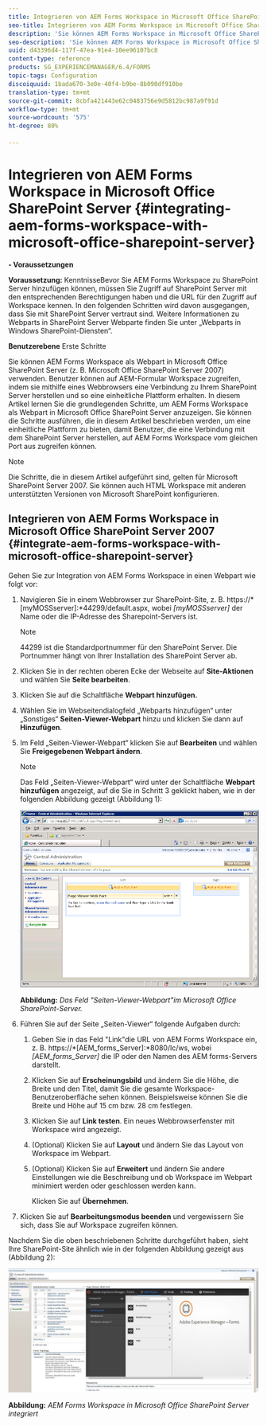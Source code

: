 ```yaml
---
title: Integrieren von AEM Forms Workspace in Microsoft Office SharePoint Server
seo-title: Integrieren von AEM Forms Workspace in Microsoft Office SharePoint Server
description: 'Sie können AEM Forms Workspace in Microsoft Office SharePoint Server integrieren. '
seo-description: 'Sie können AEM Forms Workspace in Microsoft Office SharePoint Server integrieren. '
uuid: d43396d4-117f-47ea-91e4-10ee96107bc8
content-type: reference
products: SG_EXPERIENCEMANAGER/6.4/FORMS
topic-tags: Configuration
discoiquuid: 1bada670-3e0e-40f4-b9be-8b090df910be
translation-type: tm+mt
source-git-commit: 8cbfa421443e62c0483756e9d5812bc987a9f91d
workflow-type: tm+mt
source-wordcount: '575'
ht-degree: 80%

---
```



# Integrieren von AEM Forms Workspace in Microsoft Office SharePoint Server {#integrating-aem-forms-workspace-with-microsoft-office-sharepoint-server}

**- Voraussetzungen**

**Voraussetzung:**
KenntnisseBevor Sie AEM Forms Workspace zu SharePoint Server hinzufügen können, müssen Sie Zugriff auf SharePoint Server mit den entsprechenden Berechtigungen haben und die URL für den Zugriff auf Workspace kennen. In den folgenden Schritten wird davon ausgegangen, dass Sie mit SharePoint Server vertraut sind. Weitere Informationen zu Webparts in SharePoint Server Webparte finden Sie unter „Webparts in Windows SharePoint-Diensten“.

**Benutzerebene** Erste Schritte

Sie können AEM Forms Workspace als Webpart in Microsoft Office SharePoint Server (z. B. Microsoft Office SharePoint Server 2007) verwenden. Benutzer können auf AEM-Formular Workspace zugreifen, indem sie mithilfe eines Webbrowsers eine Verbindung zu Ihrem SharePoint Server herstellen und so eine einheitliche Plattform erhalten. In diesem Artikel lernen Sie die grundlegenden Schritte, um AEM Forms Workspace als Webpart in Microsoft Office SharePoint Server anzuzeigen. Sie können die Schritte ausführen, die in diesem Artikel beschrieben werden, um eine einheitliche Plattform zu bieten, damit Benutzer, die eine Verbindung mit dem SharePoint Server herstellen, auf AEM Forms Workspace vom gleichen Port aus zugreifen können.

>[!NOTE]
>
>Die Schritte, die in diesem Artikel aufgeführt sind, gelten für Microsoft SharePoint Server 2007. Sie können auch HTML Workspace mit anderen unterstützten Versionen von Microsoft SharePoint konfigurieren.

## Integrieren von AEM Forms Workspace in Microsoft Office SharePoint Server 2007 {#integrate-aem-forms-workspace-with-microsoft-office-sharepoint-server}

Gehen Sie zur Integration von AEM Forms Workspace in einen Webpart wie folgt vor:

1. Navigieren Sie in einem Webbrowser zur SharePoint-Site, z. B. https://*[myMOSSserver]:*44299/default.aspx, wobei *[myMOSSserver]* der Name oder die IP-Adresse des Sharepoint-Servers ist.

   >[!NOTE]
   >
   >44299 ist die Standardportnummer für den SharePoint Server. Die Portnummer hängt von Ihrer Installation des SharePoint Server ab.

1. Klicken Sie in der rechten oberen Ecke der Webseite auf **Site-Aktionen** und wählen Sie **Seite bearbeiten**.
1. Klicken Sie auf die Schaltfläche **Webpart hinzufügen.**
1. Wählen Sie im Webseitendialogfeld „Webparts hinzufügen“ unter „Sonstiges“ **Seiten-Viewer-Webpart** hinzu und klicken Sie dann auf **Hinzufügen**.
1. Im Feld „Seiten-Viewer-Webpart“ klicken Sie auf **Bearbeiten** und wählen Sie **Freigegebenen Webpart ändern**.

   >[!NOTE]
   >
   >Das Feld „Seiten-Viewer-Webpart“ wird unter der Schaltfläche **Webpart hinzufügen** angezeigt, auf die Sie in Schritt 3 geklickt haben, wie in der folgenden Abbildung gezeigt (Abbildung 1):

   ![Feld „Seiten-Viewer-Webpart“ in Microsoft Office SharePoint Server.](assets/page-viewer-web-part-box-in-microsoft-office-sharepoint-server.png)

   **Abbildung:** *Das Feld &quot;Seiten-Viewer-Webpart&quot;im Microsoft Office SharePoint-Server.*

1. Führen Sie auf der Seite „Seiten-Viewer“ folgende Aufgaben durch:

   1. Geben Sie in das Feld &quot;Link&quot;die URL von AEM Forms Workspace ein, z. B. https://*[AEM_forms_Server]:*8080/lc/ws, wobei *[AEM_forms_Server]* die IP oder den Namen des AEM forms-Servers darstellt.
   1. Klicken Sie auf **Erscheinungsbild** und ändern Sie die Höhe, die Breite und den Titel, damit Sie die gesamte Workspace-Benutzeroberfläche sehen können. Beispielsweise können Sie die Breite und Höhe auf 15 cm bzw. 28 cm festlegen.
   1. Klicken Sie auf **Link testen**. Ein neues Webbrowserfenster mit Workspace wird angezeigt.
   1. (Optional) Klicken Sie auf **Layout** und ändern Sie das Layout von Workspace im Webpart.
   1. (Optional) Klicken Sie auf **Erweitert** und ändern Sie andere Einstellungen wie die Beschreibung und ob Workspace im Webpart minimiert werden oder geschlossen werden kann.

      Klicken Sie auf **Übernehmen**.

1. Klicken Sie auf **Bearbeitungsmodus beenden** und vergewissern Sie sich, dass Sie auf Workspace zugreifen können.

Nachdem Sie die oben beschriebenen Schritte durchgeführt haben, sieht Ihre SharePoint-Site ähnlich wie in der folgenden Abbildung gezeigt aus (Abbildung 2):

![AEM Forms Workspace in Microsoft Office SharePoint Server integriert](assets/aem-forms-workspace.jpg)

**Abbildung:** *AEM Forms Workspace in Microsoft Office SharePoint Server integriert*


